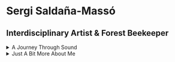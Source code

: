 <!-- markdownlint-disable MD033 -->

# Sergi Saldaña-Massó

## Interdisciplinary Artist & Forest Beekeeper

<details>
<summary>A Journey Through Sound</summary>

For over three decades, sound has been my medium of exploration—shaping raw noise, melodies, and sonic landscapes across different genres and eras. From the visceral energy of early underground bands to the more intricate layers of experimental soundscapes, my musical path has been one of collaboration, evolution, and relentless curiosity.

My work spans a wide range of genres, including metal, noise, drone, free jazz, and contemporary classical music. I have collaborated with a diverse array of artists, musicians, and performers, creating a rich tapestry of sound that reflects my passion for experimentation and innovation.

In addition to my work as a musician, I have also been involved in various sound art projects, installations, and performances. These endeavors have allowed me to explore the intersection of sound, technology, and the natural world, creating immersive experiences that challenge traditional notions of music and art.

I do not have a specific genre or style that defines my work; instead, I embrace the fluidity of sound and the endless possibilities it offers. My goal is to create music that resonates with listeners on a deep level, inviting them to explore their own relationship with sound and the world around them.

I self-publish my music on my label [Antsy Records](https://antsyrecords.bandcamp.com/), and some of the recordings are also digitally distributed on most of the streaming platforms.

Some Of My Solo Music projects:

<details>
<summary>Tombwave Barbarian</summary>

<details>
<summary>On Spotify</summary>

- [Listen to *Coven of One* on Spotify](https://open.spotify.com/album/7pscWqfOuQXMm79Dq7hHzX)
- [Listen to *Venusian Scum* on Spotify](https://open.spotify.com/album/0RBITwkLodg71iuCB1Ub3e)

</details>

<details>
<summary>On Apple Music</summary>

- [Listen to “Venusian Scum” on Apple Music](https://embed.music.apple.com/us/album/venusian-scum-single/1810656792)
- [Listen to “Coven of One” on Apple Music](https://embed.music.apple.com/us/album/coven-of-one-single/1810180038)

</details>

</details>

<details>
<summary>Reek With Charm</summary>

<details>
<summary>On Spotify</summary>

- [Listen to *Reek With Charm* on Spotify](https://open.spotify.com/album/3qlMCCMcr7bLBsGMI0Z3as)

</details>

<details>
<summary>On Apple Music</summary>

- [Listen to *Reek With Charm* on Apple Music](https://embed.music.apple.com/us/album/reek-with-charm-single/1810179314)

</details>

</details>

<details>
<summary>Stones Of Blood</summary>

<details>
<summary>On Spotify</summary>

- [Listen to *Because Of The Time Lost* on Spotify](https://open.spotify.com/album/2SArxoF7jcjEOVO4HbXsTH)

</details>

<details>
<summary>On Apple Music</summary>

- [Listen to *Because Of The Time Lost* on Apple Music](https://embed.music.apple.com/no/album/because-of-the-time-lost-single/1810202792)

</details>

</details>

<details>
<summary>Red Backlights Are On</summary>

<details>
<summary>On Spotify</summary>

- [Listen to *Brightness Control* on Spotify](https://open.spotify.com/album/5eHQS0FW6BZiUij3thIS4o)

</details>

<details>
<summary>On Apple Music</summary>

- [Listen to *Brightness Control* on Apple Music](https://embed.music.apple.com/us/album/brightness-control-single/1810173061)

</details>

</details>

<details>
<summary>Sergi Saldaña-Massó</summary>

<details>
<summary>On Spotify</summary>

- [Listen to *Huldren* on Spotify](https://open.spotify.com/album/1z66hIZxhVjt6sBFuQMI2y)
- [Listen to *Minner fra Bispedalen* on Spotify](https://open.spotify.com/album/0AObsvlALD9aOwUHqZ1R7I)
- [Listen to *Quantum Fluctuation* on Spotify](https://open.spotify.com/album/7mvgBeEwVMN9St3s4wbt3G)

</details>

<details>
<summary>On Apple Music</summary>

- [Listen to *Huldren* on Apple Music](https://embed.music.apple.com/us/album/huldren/1810189554)
- [Listen to *Minner fra Bispedalen* on Apple Music](https://embed.music.apple.com/us/album/minner-fra-bispedalen-ep/1810178971)
- [Listen to *Quantum Fluctuation* on Apple Music](https://embed.music.apple.com/us/album/quantum-fluctuation/1810194217)

</details>

</details>

<details>
<summary>More Solo, Band and Collaborative Music Projects</summary>

- [94 by (Linn Halvorsrød live at Støy på landet 2015)](https://youtu.be/eeyHPOj9x-s?si=23Pm9WvaR0i8GgJO)  
- [Axiom Of Choice](https://axiomofchoice.bandcamp.com/)  
- [AWSER DERF](https://awserderf.bandcamp.com/)  
- [Birds In Misery](https://birdsinmisery.bandcamp.com/album/adoration-songs)  
- [Cide](https://youtu.be/80qKyDir9T4?si=pvUZni1MewfeKiwF)  
- [Colliding Paths](https://collidingpaths.bandcamp.com/album/colliding-paths)  
- [El Próximo Paso](https://elproximopaso.bandcamp.com/)  
- [Enlil](https://archive.org/details/abdicate_cell017)  
- Furamass  
- [G.I.D.](https://antsyrecords.bandcamp.com/track/three)  
- [Gob Of Spit](https://archive.org/details/ac004gob)  
- [Grela](https://youtu.be/OcqOoT0E3wc?si=KAqOhRE2xxcmKDyI)  
- [H: U.N.D.](https://antsyrecords.bandcamp.com/album/arnak-signals-re-master)  
- [Hello Friend](https://youtu.be/3Z1Q6-y-ar0?si=gB0SHdYZJ0i3sygu)  
- [Insomnia](https://insomniasounds.bandcamp.com/album/live-at-multino)  
- [Larsgården/Saldaña](https://archive.org/details/abdicate_cell018)  
- [Lystdrap](https://youtu.be/6fpYj6vyHxc?si=A92GxaknRV3qRfCZ)  
- [Mantis Crème](https://archive.org/details/abdicate_cell?and%5B%5D=creator%3A%22mantis+cr%C3%A8me%22)  
- [Monochrome Nausea](https://monochromenausea.bandcamp.com/)  
- Necropsia  
- [Norma Vik](https://antsyrecords.bandcamp.com/album/normal)  
- [Ormr](https://ormr.bandcamp.com/)  
- Parafernalia  
- Physis  
- [Pit-Roig](https://pit-roig.bandcamp.com/)  
- Replica  
- Resolving The Dase Case  
- [Rituell Romfart](https://youtu.be/vQxaYp7wYKk?si=s5wmKO90bQv1c4xV)  
- [Serps](https://serps.bandcamp.com/)  
- [Sprøstekte Oscillatorer](https://antsyrecords.bandcamp.com/album/elektrisk-motstand)  
- Svovel i Sørpe  
- [The Old Slither And The Teeth Possessor](https://antsyrecords.bandcamp.com/album/hyphens)  
- [Ursimass](https://ursimass.bandcamp.com/album/batzacs)  
- [Wolf And The Gang](https://youtu.be/_WcWt3DADhg?si=wXvKJLbc7TjFGe5H)  
- [X-flow](https://archive.org/details/abdicate_cell?and%5B%5D=creator%3A%22x-flow%22)  

</details>
</details>

<details>
<summary>Just A Bit More About Me</summary>

A wandering spirit drawn to the edges of art, nature, and technology, I am an interdisciplinary artist, forest beekeeper, and eco-driven technologist building resilient, mycelium-inspired data ecosystems. My journey began with sound—over 30 years as a musician—and grew into a deep dive into digital realms, from early CD-ROM development in the 90s to today’s decentralized networks. Formally trained in sound engineering and art direction, I have woven diverse experiences into a practice rooted in ecological stewardship and transparent collaboration.

Back in 2004 I started the [Abdicate Cell](https://archive.org/details/abdicate_cell) netlabel. It was mainly to self-publish my sound works, but ended up publishing a lot of other artists.

Through Abdicate Cell I connected with many artists and musicians. It was a great experience and it helped me to understand the importance of collaboration and community in the creative process. I believe that art should be accessible to everyone.

My artistic practice is a blend of sound, technology, and nature, exploring the intersections of these realms. I am particularly interested in how technology can be used to create more sustainable and ethical systems, and how art can help us to reconnect with the natural world. My work often involves collaboration with other artists, musicians, and technologists, as I believe that the best ideas come from working together.

As a forest beekeeper, I am deeply committed to ecological stewardship and the preservation of biodiversity. I believe that technology should be used to support and enhance our relationship with nature, rather than exploit it. My work often reflects this philosophy, as I seek to create systems that are not only functional but also beautiful and harmonious with the natural world.

Currently, my focus is on [Seigr](https://github.com/Seigr-lab/Seigr-EcoSystem), an ambitious project under the Seigr-lab organization. Seigr is a symbiotic, eco-inspired decentralized data ecosystem designed to harmonize technology with nature's adaptive intelligence. Inspired by mycelium networks, it aims to create sustainable, self-healing, and ethical data architectures that function like natural ecosystems—capable of growth, resilience, and healing. With Seigr, I envision a technological framework that aligns with ecological principles, prioritizes transparency, and fosters decentralized collaboration. Join me at [Seigr-lab on GitHub](https://github.com/Seigr-lab) to learn more and contribute to a new vision of ethical and eco-driven tech.

Although it may seem like a contradiction to some, I am quite eremitic (not religious kind). I have a strong need for solitude and silence, and I often find myself retreating to the forest. I believe that this connection to nature is essential for my creative process, and it helps me to maintain a sense of balance in my life.

So I am transitioning to a more hermit-like lifestyle, where I can focus on my art and my connection to nature. I am also transitioning my home sound studio and all my coding into the forest, where I have an old cabin that I am restoring. This project is a work in progress, and I see it as a long-term commitment. I restore the cabin with nature in mind, using local materials and techniques that are in harmony with the environment. I have my Seigr apiary there.

My work is a reflection of my values and my beliefs, and I hope to inspire others to think about their own relationship with technology and nature. I believe that we can create a better world by working together, and I am committed to using my art and my skills to make a positive impact.

There are social media leftovers from my past life, but I am not active on them. In fact, although I strongly believe in collaboration and sharing, I do have zero trust. I do believe we can achieve new levels of collaboration that do not involve blind trust—especially in these times of AI and big data.

Trust is something that needs to be earned by doing, not just by saying. To be honest, I am tired of people that mask themselves under false names pretending to be someone they are not. We already have way too many problems to solve, and I do not have the time nor health to deal with that. I am not saying I am perfect, but I do try to be honest and transparent in my work and my life.

So if you are willing to contact me, it has to be through my music, my honey, or my code.

If you are interested and have read this far, then you already know where to find me: on [Bandcamp](https://antsyrecords.bandcamp.com/), on [GitHub](https://github.com/Seigr-lab), or in the forest.

</details>
